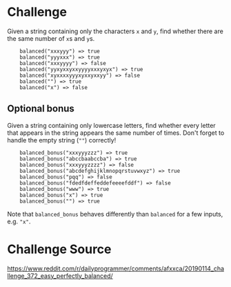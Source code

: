 # Challenge

Given a string containing only the characters `x` and `y`, find whether there are the same number of `x`s and `y`s.

```
    balanced("xxxyyy") => true
    balanced("yyyxxx") => true
    balanced("xxxyyyy") => false
    balanced("yyxyxxyxxyyyyxxxyxyx") => true
    balanced("xyxxxxyyyxyxxyxxyy") => false
    balanced("") => true
    balanced("x") => false
```

## Optional bonus

Given a string containing only lowercase letters, find whether every letter that appears in the string appears the same number of times. Don't forget to handle the empty string (`""`) correctly!

```
    balanced_bonus("xxxyyyzzz") => true
    balanced_bonus("abccbaabccba") => true
    balanced_bonus("xxxyyyzzzz") => false
    balanced_bonus("abcdefghijklmnopqrstuvwxyz") => true
    balanced_bonus("pqq") => false
    balanced_bonus("fdedfdeffeddefeeeefddf") => false
    balanced_bonus("www") => true
    balanced_bonus("x") => true
    balanced_bonus("") => true
```

Note that `balanced_bonus` behaves differently than `balanced` for a few inputs, e.g. `"x"`.

# Challenge Source
https://www.reddit.com/r/dailyprogrammer/comments/afxxca/20190114_challenge_372_easy_perfectly_balanced/